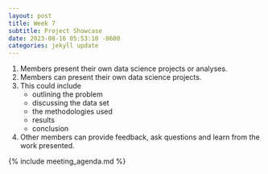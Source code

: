 ```yaml
---
layout: post
title: Week 7
subtitle: Project Showcase
date: 2023-08-16 05:53:10 -0600
categories: jekyll update
---
```


1. Members present their own data science projects or analyses.
2. Members can present their own data science projects.
3. This could include
   - outlining the problem
   - discussing the data set
   - the methodologies used
   - results
   - conclusion
4. Other members can provide feedback, ask questions and learn from the work presented.

{% include meeting_agenda.md %}
